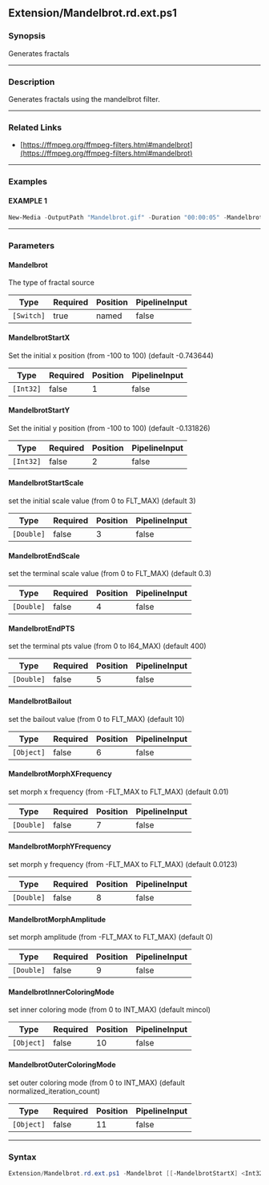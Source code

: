 Extension/Mandelbrot.rd.ext.ps1
-------------------------------




### Synopsis
Generates fractals



---


### Description

Generates fractals using the mandelbrot filter.



---


### Related Links
* [https://ffmpeg.org/ffmpeg-filters.html#mandelbrot](https://ffmpeg.org/ffmpeg-filters.html#mandelbrot)





---


### Examples
#### EXAMPLE 1
```PowerShell
New-Media -OutputPath "Mandelbrot.gif" -Duration "00:00:05" -Mandelbrot
```



---


### Parameters
#### **Mandelbrot**

The type of fractal source






|Type      |Required|Position|PipelineInput|
|----------|--------|--------|-------------|
|`[Switch]`|true    |named   |false        |



#### **MandelbrotStartX**

Set the initial x position (from -100 to 100) (default -0.743644)






|Type     |Required|Position|PipelineInput|
|---------|--------|--------|-------------|
|`[Int32]`|false   |1       |false        |



#### **MandelbrotStartY**

Set the initial y position (from -100 to 100) (default -0.131826)






|Type     |Required|Position|PipelineInput|
|---------|--------|--------|-------------|
|`[Int32]`|false   |2       |false        |



#### **MandelbrotStartScale**

set the initial scale value (from 0 to FLT_MAX) (default 3)






|Type      |Required|Position|PipelineInput|
|----------|--------|--------|-------------|
|`[Double]`|false   |3       |false        |



#### **MandelbrotEndScale**

set the terminal scale value (from 0 to FLT_MAX) (default 0.3)






|Type      |Required|Position|PipelineInput|
|----------|--------|--------|-------------|
|`[Double]`|false   |4       |false        |



#### **MandelbrotEndPTS**

set the terminal pts value (from 0 to I64_MAX) (default 400)






|Type      |Required|Position|PipelineInput|
|----------|--------|--------|-------------|
|`[Double]`|false   |5       |false        |



#### **MandelbrotBailout**

set the bailout value (from 0 to FLT_MAX) (default 10)






|Type      |Required|Position|PipelineInput|
|----------|--------|--------|-------------|
|`[Object]`|false   |6       |false        |



#### **MandelbrotMorphXFrequency**

set morph x frequency (from -FLT_MAX to FLT_MAX) (default 0.01)






|Type      |Required|Position|PipelineInput|
|----------|--------|--------|-------------|
|`[Double]`|false   |7       |false        |



#### **MandelbrotMorphYFrequency**

set morph y frequency (from -FLT_MAX to FLT_MAX) (default 0.0123)






|Type      |Required|Position|PipelineInput|
|----------|--------|--------|-------------|
|`[Double]`|false   |8       |false        |



#### **MandelbrotMorphAmplitude**

set morph amplitude (from -FLT_MAX to FLT_MAX) (default 0)






|Type      |Required|Position|PipelineInput|
|----------|--------|--------|-------------|
|`[Double]`|false   |9       |false        |



#### **MandelbrotInnerColoringMode**

set inner coloring mode (from 0 to INT_MAX) (default mincol)






|Type      |Required|Position|PipelineInput|
|----------|--------|--------|-------------|
|`[Object]`|false   |10      |false        |



#### **MandelbrotOuterColoringMode**

set outer coloring mode (from 0 to INT_MAX) (default normalized_iteration_count)






|Type      |Required|Position|PipelineInput|
|----------|--------|--------|-------------|
|`[Object]`|false   |11      |false        |





---


### Syntax
```PowerShell
Extension/Mandelbrot.rd.ext.ps1 -Mandelbrot [[-MandelbrotStartX] <Int32>] [[-MandelbrotStartY] <Int32>] [[-MandelbrotStartScale] <Double>] [[-MandelbrotEndScale] <Double>] [[-MandelbrotEndPTS] <Double>] [[-MandelbrotBailout] <Object>] [[-MandelbrotMorphXFrequency] <Double>] [[-MandelbrotMorphYFrequency] <Double>] [[-MandelbrotMorphAmplitude] <Double>] [[-MandelbrotInnerColoringMode] <Object>] [[-MandelbrotOuterColoringMode] <Object>] [<CommonParameters>]
```
